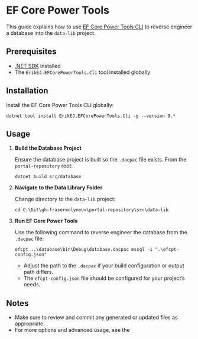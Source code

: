 # EF Core Power Tools

This guide explains how to use [EF Core Power Tools CLI](https://www.nuget.org/packages/ErikEJ.EFCorePowerTools.Cli/#readme-body-tab) to reverse engineer a database into the `data-lib` project.

## Prerequisites

- [.NET SDK](https://dotnet.microsoft.com/download) installed
- The `ErikEJ.EFCorePowerTools.Cli` tool installed globally

## Installation

Install the EF Core Power Tools CLI globally:

```pwsh
dotnet tool install ErikEJ.EFCorePowerTools.Cli -g --version 9.*
```

## Usage

1. **Build the Database Project**

   Ensure the database project is built so the `.dacpac` file exists. From the `portal-repository` root:

   ```pwsh
   dotnet build src/database
   ```

2. **Navigate to the Data Library Folder**

   Change directory to the `data-lib` project:

   ```pwsh
   cd C:\Git\gh-frasermolyneux\portal-repository\src\data-lib
   ```

3. **Run EF Core Power Tools**

   Use the following command to reverse engineer the database from the `.dacpac` file:

   ```pwsh
   efcpt ..\database\bin\Debug\database.dacpac mssql -i ".\efcpt-config.json"
   ```

   - Adjust the path to the `.dacpac` if your build configuration or output path differs.
   - The `efcpt-config.json` file should be configured for your project’s needs.

## Notes

- Make sure to review and commit any generated or updated files as appropriate.
- For more options and advanced usage, see the